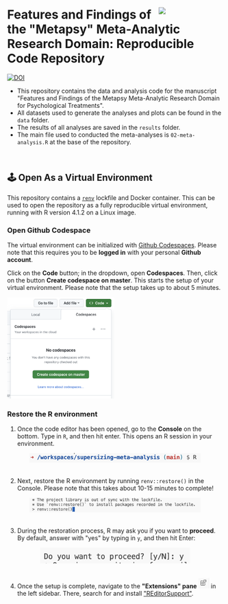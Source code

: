# <a href="https://www.metapsy.org" target="_blank"><img src="https://www.metapsy.org/assets/hexagon2.png" class="cover" width="150" align="right"/></a> Features and Findings of the "Metapsy" Meta-Analytic Research Domain: Reproducible Code Repository

[![DOI](https://zenodo.org/badge/697726915.svg)](https://zenodo.org/doi/10.5281/zenodo.8414530)

- This repository contains the data and analysis code for the manuscript "Features and Findings of the Metapsy Meta-Analytic
Research Domain for Psychological Treatments".
- All datasets used to generate the analyses and plots can be found in the `data` folder.
- The results of all analyses are saved in the `results` folder.
- The main file used to conducted the meta-analyses is `02-meta-analysis.R` at the base of the repository.

<br>

## 🕹 Open As a Virtual Environment

This repository contains a [`renv`](https://rstudio.github.io/renv/index.html) lockfile and Docker container. This can be
used to open the repository as a fully reproducible virtual environment, running with R version 4.1.2 on a Linux image.

### Open Github Codespace

The virtual environment can be initialized with [Github Codespaces](https://github.com/features/codespaces). Please note that this requires you to be **logged in** with your personal **Github account**. 

Click on the **Code** button; in the dropdown, open **Codespaces**. Then, click on the button **Create codespace on master**. This starts the setup of your virtual environment. Please note that the setup takes up to about 5 minutes.


<img src="docs/img/codespaces.png" width="250">


### Restore the R environment

1. Once the code editor has been opened, go to the **Console** on the bottom. Type in `R`, and then hit enter.
This opens an R session in your environment.

<center><img src="docs/img/s1.png" width="400"></center>

<br>

2. Next, restore the R environment by running `renv::restore()` in the Console. Please note that this takes about 10-15 minutes to complete!

<center><img src="docs/img/s2.png" width="400"></center>

<br>

3. During the restoration process, R may ask you if you want to **proceed**. By default, answer with "yes" by typing in `y`, and then hit Enter:

<center><img src="docs/img/s3.png" width="350"></center>

<br>

4. Once the setup is complete, navigate to the **"Extensions" pane** <img src="docs/img/s4.png" width="25"> in the left sidebar. There, search for and install ["REditorSupport"](https://marketplace.visualstudio.com/items?itemName=REditorSupport.r). 

